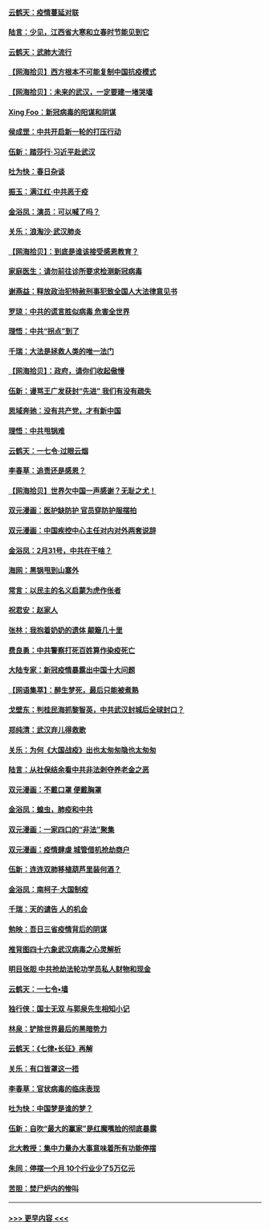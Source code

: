 #### [云鹤天：疫情蔓延对联](../pages/nsc993/n11940579.md?t=03150502) 
#### [陆言：少见，江西省大寒和立春时节能见到它](../pages/nsc993/n11939983.md?t=03150502) 
#### [云鹤天：武肺大流行](../pages/nsc993/n11939902.md?t=03150502) 
#### [【网海拾贝】西方根本不可能复制中国抗疫模式](../pages/nsc993/n11939725.md?t=03150502) 
#### [【网海拾贝】：未来的武汉，一定要建一堵哭墙](../pages/nsc993/n11938684.md?t=03150502) 
#### [Xing Foo：新冠病毒的阳谋和阴谋](../pages/nsc993/n11936086.md?t=03150502) 
#### [侯成罡：中共开启新一轮的打压行动](../pages/nsc993/n11935730.md?t=03150502) 
#### [伍新：踏莎行‧习近平赴武汉](../pages/nsc993/n11935157.md?t=03150502) 
#### [吐为快：春日杂谈](../pages/nsc993/n11934776.md?t=03150502) 
#### [振玉：满江红‧中共恶于疫](../pages/nsc993/n11934647.md?t=03150502) 
#### [金浴凤：演员：可以喊了吗？](../pages/nsc993/n11934602.md?t=03150502) 
#### [关乐：浪淘沙·武汉肺炎](../pages/nsc993/n11931792.md?t=03150502) 
#### [【网海拾贝】：到底是谁该接受感恩教育？](../pages/nsc993/n11931552.md?t=03150502) 
#### [家庭医生：请勿前往诊所要求检测新冠病毒](../pages/nsc993/n11929190.md?t=03150502) 
#### [谢燕益：释放政治犯特赦刑事犯致全国人大法律意见书](../pages/nsc993/n11928978.md?t=03150502) 
#### [罗琼：中共的谎言胜似病毒 危害全世界](../pages/nsc993/n11922636.md?t=03150502) 
#### [理悟：中共“拐点”到了](../pages/nsc993/n11928496.md?t=03150502) 
#### [千瑞：大法是拯救人类的唯一法门](../pages/nsc993/n11927637.md?t=03150502) 
#### [【网海拾贝】：政府，请你们收起傲慢](../pages/nsc993/n11926932.md?t=03150502) 
#### [伍新：谩骂王广发获封“先进” 我们有没有疏失](../pages/nsc993/n11926101.md?t=03150502) 
#### [思域奔驰：没有共产党，才有新中国](../pages/nsc993/n11926058.md?t=03150502) 
#### [理悟：中共甩锅难](../pages/nsc993/n11925355.md?t=03150502) 
#### [云鹤天：一七令·过眼云烟](../pages/nsc993/n11925284.md?t=03150502) 
#### [李春草：追责还是感恩？](../pages/nsc993/n11925274.md?t=03150502) 
#### [【网海拾贝】世界欠中国一声感谢？无耻之尤！](../pages/nsc993/n11925239.md?t=03150502) 
#### [双元漫画：医护缺防护 官员穿防护服摆拍](../pages/nsc993/n11923899.md?t=03150502) 
#### [双元漫画：中国疾控中心主任对内对外两套说辞](../pages/nsc993/n11921994.md?t=03150502) 
#### [金浴凤：2月31号，中共在干啥？](../pages/nsc993/n11922706.md?t=03150502) 
#### [海网：黑锅甩到山寨外](../pages/nsc993/n11922688.md?t=03150502) 
#### [常言：以民主的名义启蒙为虎作伥者](../pages/nsc993/n11922217.md?t=03150502) 
#### [祝君安：赵家人](../pages/nsc993/n11922209.md?t=03150502) 
#### [张林：我抱着奶奶的遗体 颠簸几十里](../pages/nsc993/n11920945.md?t=03150502) 
#### [费良勇：中共警察打死百姓算作染疫死亡](../pages/nsc993/n11919264.md?t=03150502) 
#### [大陆专家：新冠疫情暴露出中国十大问题](../pages/nsc993/n11919187.md?t=03150502) 
#### [【网语集萃】：醉生梦死，最后只能被煮熟](../pages/nsc993/n11918994.md?t=03150502) 
#### [戈壁东：判桂民海抓黎智英，中共武汉封城后全球封口？](../pages/nsc993/n11917982.md?t=03150502) 
#### [郑纯清：武汉弃儿得救歌](../pages/nsc993/n11917881.md?t=03150502) 
#### [关乐：为何《大国战疫》出也太匆匆隐也太匆匆](../pages/nsc993/n11917792.md?t=03150502) 
#### [陆言：从社保结余看中共非法剥夺养老金之恶](../pages/nsc993/n11917084.md?t=03150502) 
#### [双元漫画：不戴口罩 便戴胸罩](../pages/nsc993/n11916447.md?t=03150502) 
#### [金浴凤：蝗虫，肺疫和中共](../pages/nsc993/n11916904.md?t=03150502) 
#### [双元漫画：一家四口的“非法”聚集](../pages/nsc993/n11916378.md?t=03150502) 
#### [双元漫画：疫情肆虐 城管借机抢劫商户](../pages/nsc993/n11916310.md?t=03150502) 
#### [伍新：连连双肺移植葫芦里装何酒？](../pages/nsc993/n11913667.md?t=03150502) 
#### [金浴凤：南柯子·大国制疫](../pages/nsc993/n11913657.md?t=03150502) 
#### [千瑞：天的谴告  人的机会](../pages/nsc993/n11913309.md?t=03150502) 
#### [勉映：吾日三省疫情背后的阴谋](../pages/nsc993/n11913079.md?t=03150502) 
#### [推背图四十六象武汉病毒之心灵解析](../pages/nsc993/n11911761.md?t=03150502) 
#### [明目张胆 中共抢劫法轮功学员私人财物和现金](../pages/nsc993/n11910262.md?t=03150502) 
#### [云鹤天：一七令▪墙](../pages/nsc993/n11910627.md?t=03150502) 
#### [独行侠：国士无双 与郭泉先生相知小记](../pages/nsc993/n11910613.md?t=03150502) 
#### [林泉：铲除世界最后的黑暗势力](../pages/nsc993/n11909320.md?t=03150502) 
#### [云鹤天：《七律▪长征》再解](../pages/nsc993/n11909327.md?t=03150502) 
#### [关乐：有口皆罩这一捂](../pages/nsc993/n11908393.md?t=03150502) 
#### [李春草：官状病毒的临床表现](../pages/nsc993/n11908339.md?t=03150502) 
#### [吐为快：中国梦是谁的梦？](../pages/nsc993/n11906564.md?t=03150502) 
#### [伍新：自吹“最大的赢家”是红魔嘴脸的彻底暴露](../pages/nsc993/n11906407.md?t=03150502) 
#### [北大教授：集中力量办大事意味着所有功能停摆](../pages/nsc993/n11904800.md?t=03150502) 
#### [朱同：停摆一个月 10个行业少了5万亿元](../pages/nsc993/n11904498.md?t=03150502) 
#### [苦胆：焚尸炉内的惨叫](../pages/nsc993/n11904479.md?t=03150502) 

----
#### [ >>> 更早内容 <<< ](../indexes/nsc993-earlier.md)
